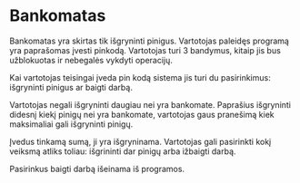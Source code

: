 # Bankomatas
Bankomatas yra skirtas tik išgryninti pinigus. 
Vartotojas paleidęs programą yra paprašomas įvesti pinkodą. 
Vartotojas turi 3 bandymus, kitaip jis bus užblokuotas ir nebegalės vykdyti operacijų.

Kai vartotojas teisingai įveda pin kodą sistema jis turi du pasirinkimus: išgryninti pinigus ar baigti darbą.

Vartotojas negali išgryninti daugiau nei yra bankomate. 
Paprašius išgryninti didesnį kiekį pinigų nei yra bankomate, vartotojas gaus pranešimą kiek maksimaliai gali išgryninti pinigų. 

Įvedus tinkamą sumą, ji yra išgryninama. Vartotojas gali pasirinkti kokį veiksmą atliks toliau: išgrininti dar pinigų arba ižbaigti darbą.

Pasirinkus baigti darbą išeinama iš programos.
